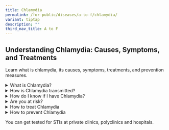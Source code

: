 ```yaml
---
title: Chlamydia
permalink: /for-public/diseases/a-to-f/chlamydia/
variant: tiptap
description: ""
third_nav_title: A to F
---
```

<h2>Understanding Chlamydia: Causes, Symptoms, and Treatments</h2>
<p>Learn what is chlamydia, its causes, symptoms, treatments, and prevention
measures.</p>
<div data-type="detailGroup" class="isomer-accordion isomer-accordion-white">
<details class="isomer-details">
<summary>What is Chlamydia?&nbsp;&nbsp;</summary>
<div data-type="detailsContent" class="isomer-details-content">
<p>Chlamydia is caused by the bacterium Chlamydia trachomatis, which can
be transmitted via vaginal, anal or oral sexual intercourse. Known as a
silent disease, early symptoms of Chlamydia often go unnoticed. Left untreated,
Chlamydia can seriously damage the reproductive organs.</p>
<p>Any sexually active person may get infected through contact with mucous
membranes of the vagina, urethra, rectum or mouth. An infected mother can
also pass Chlamydia on to her baby during vaginal delivery.</p>
<p>The risk of infection increases with unprotected sex, multiple sexual
partners and those who engage in oral or anal sex. Teenage girls and young
women are more prone to Chlamydia infection as the opening of the uterus
(cervix) is not fully matured; this also increases their risk of developing
other STIs such as Gonorrhoea and Syphilis.</p>
</div>
</details>
<details class="isomer-details">
<summary>How is Chlamydia transmitted?&nbsp;&nbsp;</summary>
<div data-type="detailsContent" class="isomer-details-content">
<p>The Chlamydia bacteria are usually spread through sex or contact with
infected genital fluids (semen or vaginal fluid).</p>
<p>
<br>You can get Chlamydia through:</p>
<ul data-tight="true" class="tight">
<li>
<p>Unprotected vaginal, anal or oral sex</p>
</li>
<li>
<p>Sharing sex toys that are not washed or covered with a new condom each
time they are used</p>
</li>
<li>
<p>Your genitals coming into contact with your partner's genitals – this
means you can get Chlamydia even if there is no penetration, orgasm or
ejaculation</p>
</li>
<li>
<p>Infected semen or vaginal fluid getting into your eye</p>
</li>
<li>
<p>Chlamydia can also be passed on by a <strong>pregnant</strong> woman to
her baby.</p>
</li>
</ul>
<p></p>
<blockquote>
<p>Chlamydia cannot be spread through casual contact, such as kissing and
hugging, or from sharing baths, towels, swimming pools, toilet seats or
cutlery.</p>
</blockquote>
</div>
</details>
<details class="isomer-details">
<summary>How do I know if I have Chlamydia?</summary>
<div data-type="detailsContent" class="isomer-details-content">
<p>Symptoms of early infection often go unnoticed or fail to appear. Hence,
Chlamydia is known as a silent disease. When symptoms do occur, they are
usually mild and start to show from <strong>1 - 3 weeks</strong> after exposure
to the bacteria.</p>
<p>Symptoms include:</p>
<ul data-tight="true" class="tight">
<li>
<p>Burning sensation or pain while urinating</p>
</li>
<li>
<p>Lower abdominal or back pain</p>
</li>
<li>
<p>Rectal pain and discharge (anal sex)</p>
</li>
</ul>
<p>&nbsp;</p>
<table style="minWidth: 50px">
<colgroup>
<col>
<col>
</colgroup>
<tbody>
<tr>
<td rowspan="1" colspan="1">
<p>For <strong>Men</strong>
</p>
</td>
<td rowspan="1" colspan="1">
<ul data-tight="true" class="tight">
<li>
<p>Penile discharge and itching around the penis</p>
</li>
<li>
<p>Rarely, testicular pain and swelling</p>
</li>
</ul>
</td>
</tr>
<tr>
<td rowspan="1" colspan="1">
<p>For <strong>Women</strong>
</p>
</td>
<td rowspan="1" colspan="1">
<ul data-tight="true" class="tight">
<li>
<p>Abnormal vaginal discharge</p>
</li>
<li>
<p>Painful sexual intercourse</p>
</li>
<li>
<p>Bleeding after sexual intercourse or between menstrual periods</p>
</li>
</ul>
</td>
</tr>
</tbody>
</table>
<p>&nbsp;</p>
<p>A type of&nbsp;<em>Chlamydia trachomatis</em>&nbsp;can cause another STI
called <strong>Lymphogranuloma Venereum</strong>. The symptoms of this infection
include genital sores followed by fever and swelling of the lymph nodes
in the groin.</p>
<p></p>
<blockquote>
<p>Untreated Chlamydia infections may progress to serious damage of the reproductive
organs along with other health problems.</p>
</blockquote>
<p></p>
<ul data-tight="true" class="tight">
<li>
<p>Chlamydia may cause <a href="https://www.cdc.gov/std/pid/stdfact-pid.htm" rel="noopener noreferrer nofollow" target="_blank">pelvic inflammatory disease (PID)</a> in
up to 4 out of 10 women without any symptoms. PID may result in chronic
pelvic pain, infertility and ectopic pregnancy (pregnancy outside the uterus)
due to permanent scarring of the fallopian tubes. Women infected with Chlamydia
are up to 5 times more at risk of acquiring <strong>HIV</strong> Infection.</p>
</li>
<li>
<p>Infection during <strong>pregnancy</strong> can result in premature delivery
and stillbirth. An infected mother can pass on the infection to her baby
during vaginal delivery, resulting in pneumonia (lung infection) or conjunctivitis
(eye infection).</p>
</li>
<li>
<p>Chlamydia complications and infection may spread to the <strong>rectum</strong> and
result in inflammation, discharge&nbsp;and pain.</p>
</li>
<li>
<p>In some individuals, severe <strong>conjunctivitis</strong> (eye infection)
may occur if the eyes become contaminated with infectious secretions.</p>
</li>
<li>
<p>Though rare, infection can spread to the <strong>epididymis</strong> (tube
carrying sperm from the testes) resulting in fever, scrotal pain, swelling&nbsp;and
sterility in men.</p>
</li>
<li>
<p>Very rarely, Chlamydial infection may cause inflammation of the joints
(<strong>arthritis</strong>) accompanied by lesions on the skin and inflammation
of the eye and urethra (Reiter's syndrome).</p>
</li>
</ul>
</div>
</details>
<details class="isomer-details">
<summary>Are you at risk?</summary>
<div data-type="detailsContent" class="isomer-details-content">
<p>Risk factors include:</p>
<ul data-tight="true" class="tight">
<li>
<p>Unprotected sex with an infected person</p>
</li>
<li>
<p>Having multiple sex partners</p>
</li>
<li>
<p>Inconsistent condom use</p>
</li>
<li>
<p>Persons who exchange sex for money or drugs</p>
</li>
<li>
<p>History or current infection for other STIs</p>
</li>
</ul>
</div>
</details>
<details class="isomer-details">
<summary>How to treat Chlamydia</summary>
<div data-type="detailsContent" class="isomer-details-content">
<p>Chlamydia can be effectively treated with <strong>antibiotics</strong>.
A single dose of oral Azithromycin or Doxycycline twice daily for one week
is the most common treatment. An alternative drug (erythromycin) may be
prescribed for those who are pregnant or younger than 18 years of age.</p>
<p>The infection usually resolves within <strong>1 - 2 weeks</strong>. Re-testing
after treatment should still be considered if you have a new sex partner&nbsp;or
are unsure of their treatment status.</p>
</div>
</details>
<details class="isomer-details">
<summary>How to prevent Chlamydia</summary>
<div data-type="detailsContent" class="isomer-details-content">
<p>The best way to prevent infection is to abstain from unprotected sex and
be faithful to your partner.</p>
<p>Other ways to reduce the risk of transmission:</p>
<ul data-tight="true" class="tight">
<li>
<p>Use condoms consistently and correctly.</p>
</li>
<li>
<p>Refrain from having sex until the infection is completely cured.</p>
</li>
<li>
<p>Inform your partner(s) if you have the infection so that they can also
be tested and treated, if necessary.</p>
</li>
<li>
<p>Limit your sexual partners and get screened regularly.</p>
</li>
</ul>
</div>
</details>
</div>
<p>You can get tested for STIs&nbsp;at private clinics, polyclinics&nbsp;and
hospitals.</p>
<p></p>